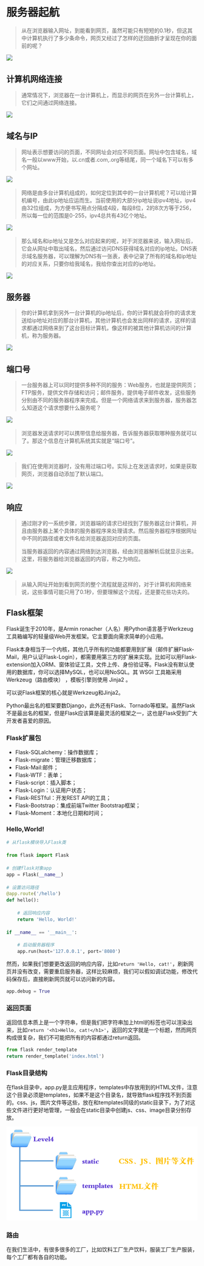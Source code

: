 # 服务器起航

> 从在浏览器输入网址，到能看到网页，虽然可能只有短短的0.1秒，但这其中计算机执行了多少条命令，网页又经过了怎样的迂回曲折才呈现在你的面前的呢？

![](..\.gitbook\assets\3\1.png)



## 计算机网络连接

> 通常情况下，浏览器在一台计算机上，而显示的网页在另外一台计算机上，它们之间通过网络连接。

![](..\.gitbook\assets\3\2.png)

## 域名与IP

> 网址表示想要访问的页面，不同网址会对应不同页面。网址中包含域名，域名一般以www开始，以.cn或者.com,.org等结尾，同一个域名下可以有多个网址。

![](..\.gitbook\assets\3\3.png)



> 网络是由多台计算机组成的，如何定位到其中的一台计算机呢？可以给计算机编号，由此ip地址应运而生。当前使用的大部分ip地址说ipv4地址，ipv4由32位组成，为方便书写用点分隔成4段，每段8位，2的8次方等于256，所以每一位的范围是0-255，ipv4总共有43亿个地址。

![](..\.gitbook\assets\3\4.png)



> 那么域名和ip地址又是怎么对应起来的呢，对于浏览器来说，输入网址后，它会从网址中取出域名，然后通过访问DNS获得域名对应的ip地址。DNS表示域名服务器，可以理解为DNS有一张表，表中记录了所有的域名和ip地址的对应关系，只要你给我域名，我给你查出对应的ip地址。

![](..\.gitbook\assets\3\5.png)



## 服务器

> 你的计算机拿到另外一台计算机的ip地址后，你的计算机就会将你的请求发送给ip地址对应的那台计算机，其他计算机也会发出同样的请求，这样的请求都通过网络来到了这台目标计算机，像这样的被其他计算机访问的计算机，称为服务器。

![](..\.gitbook\assets\3\6.png)



## 端口号

> 一台服务器上可以同时提供多种不同的服务：Web服务，也就是提供网页；FTP服务，提供文件存储和访问；邮件服务，提供电子邮件收发，这些服务分别由不同的服务器程序来完成。但是一个网络请求来到服务器，服务器怎么知道这个请求想要什么服务呢？

![](..\.gitbook\assets\3\7.png)



> 浏览器发送请求时可以携带信息给服务器，告诉服务器获取哪种服务就可以了。那这个信息在计算机系统其实就是“端口号”。

![](..\.gitbook\assets\3\8.png)

> 我们在使用浏览器时，没有用过端口号。实际上在发送请求时，如果是获取网页，浏览器自动添加了默认端口。

![](..\.gitbook\assets\3\9.png)



## 响应

> 通过刚才的一系统步骤，浏览器端的请求已经找到了服务器这台计算机，并且由服务器上某个具体的服务器程序来处理请求。然后服务器程序根据网址中不同的路径或者文件名给浏览器返回对应的页面。
>
> 当服务器返回的内容通过网络到达浏览器，经由浏览器解析后就显示出来。这里，将服务器给浏览器返回的内容，称之为响应。

![](..\.gitbook\assets\3\10.png)

> 从输入网址开始到看到网页的整个流程就是这样的，对于计算机和网络来说，这些事情可能只用了0.1秒，但要理解这个流程，还是要花些功夫的。



## Flask框架

Flask诞生于2010年，是Armin ronacher（人名）用Python语言基于Werkzeug工具箱编写的轻量级Web开发框架。它主要面向需求简单的小应用。

Flask本身相当于一个内核，其他几乎所有的功能都要用到扩展（邮件扩展Flask-Mail，用户认证Flask-Login），都需要用第三方的扩展来实现。比如可以用Flask-extension加入ORM、窗体验证工具，文件上传、身份验证等。Flask没有默认使用的数据库，你可以选择MySQL，也可以用NoSQL。其 WSGI 工具箱采用 Werkzeug（路由模块） ，模板引擎则使用 Jinja2 。

可以说Flask框架的核心就是Werkzeug和Jinja2。

Python最出名的框架要数Django，此外还有Flask、Tornado等框架。虽然Flask不是最出名的框架，但是Flask应该算是最灵活的框架之一，这也是Flask受到广大开发者喜爱的原因。

### Flask扩展包

- Flask-SQLalchemy：操作数据库；
- Flask-migrate：管理迁移数据库；
- Flask-Mail:邮件；
- Flask-WTF：表单；
- Flask-script：插入脚本；
- Flask-Login：认证用户状态；
- Flask-RESTful：开发REST API的工具；
- Flask-Bootstrap：集成前端Twitter Bootstrap框架；
- Flask-Moment：本地化日期和时间；



### Hello,World!

```python
# 从flask模块导入Flask类

from flask import Flask

# 创建flask对象app
app = Flask(__name__)

# 设置访问路径
@app.route('/hello')
def hello():

    # 返回响应内容
    return 'Hello, World!'

if __name__ == '__main__':

    # 启动服务器程序
    app.run(host='127.0.0.1', port='8080')
```



然而，如果我们想要更改返回的响应内容，比如`return 'Hello, cat!'`，刷新网页并没有改变，需要重启服务器，这样比较麻烦，我们可以假如调试功能，修改代码保存后，直接刷新网页就可以访问新的内容。

```python
app.debug = True
```



### 返回页面

返回信息本质上是一个字符串，但是我们把字符串加上html的标签也可以渲染出来，比如`return '<h1>Hello, cat!</h1>'`，返回的文字就是一个标题，然而网页构成很复杂，我们不可能把所有的内容都通过return返回。

```python
from flask render_template
return render_template('index.html')
```



### Flask目录结构

在flask目录中，app.py是主应用程序，templates中存放用到的HTML文件，注意这个目录必须是templates，如果不是这个目录名，就导致flask程序找不到页面的。css、js，图片文件等这些，放在和templates同级的static目录下，为了对这些文件进行更好地管理，一般会在static目录中创建js、css、image目录分别存放。

<img src="..\.gitbook\assets\3\11.png" style="zoom:67%;" />

### 路由

在我们生活中，有很多很多的工厂，比如饮料工厂生产饮料，服装工厂生产服装，每个工厂都有各自的功能。

